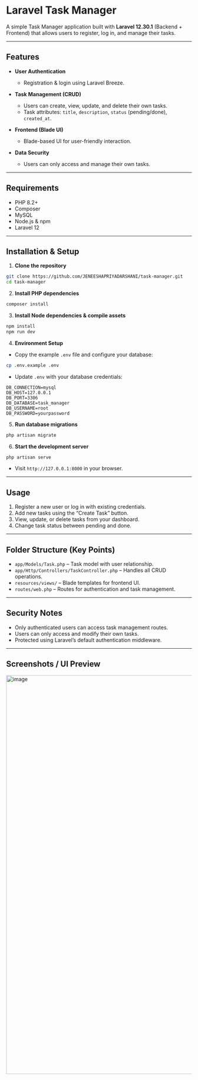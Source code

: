 # Laravel Task Manager

A simple Task Manager application built with **Laravel 12.30.1** (Backend + Frontend) that allows users to register, log in, and manage their tasks.

---

## Features

* **User Authentication**

  * Registration & login using Laravel Breeze.
* **Task Management (CRUD)**

  * Users can create, view, update, and delete their own tasks.
  * Task attributes: `title`, `description`, `status` (pending/done), `created_at`.
* **Frontend (Blade UI)**

  * Blade-based UI for user-friendly interaction.
* **Data Security**

  * Users can only access and manage their own tasks.

---

## Requirements

* PHP 8.2+
* Composer
* MySQL 
* Node.js & npm 
* Laravel 12

---

## Installation & Setup

1. **Clone the repository**

```bash
git clone https://github.com/JENEESHAPRIYADARSHANI/task-manager.git
cd task-manager
```

2. **Install PHP dependencies**

```bash
composer install
```

3. **Install Node dependencies & compile assets**

```bash
npm install
npm run dev
```

4. **Environment Setup**

* Copy the example `.env` file and configure your database:

```bash
cp .env.example .env
```

* Update `.env` with your database credentials:

```
DB_CONNECTION=mysql
DB_HOST=127.0.0.1
DB_PORT=3306
DB_DATABASE=task_manager
DB_USERNAME=root
DB_PASSWORD=yourpassword
```

5. **Run database migrations**

```bash
php artisan migrate
```

6. **Start the development server**

```bash
php artisan serve
```

* Visit `http://127.0.0.1:8000` in your browser.

---

## Usage

1. Register a new user or log in with existing credentials.
2. Add new tasks using the “Create Task” button.
3. View, update, or delete tasks from your dashboard.
4. Change task status between pending and done.

---

## Folder Structure (Key Points)

* `app/Models/Task.php` – Task model with user relationship.
* `app/Http/Controllers/TaskController.php` – Handles all CRUD operations.
* `resources/views/` – Blade templates for frontend UI.
* `routes/web.php` – Routes for authentication and task management.

---

## Security Notes

* Only authenticated users can access task management routes.
* Users can only access and modify their own tasks.
* Protected using Laravel’s default authentication middleware.

---

## Screenshots / UI Preview

<img width="1920" height="1080" alt="image" src="https://github.com/user-attachments/assets/40bd9101-22e0-42f4-a6f9-2bfeea7985ea" />

